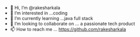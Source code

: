 - 👋 Hi, I’m @rakesharkala
- 👀 I’m interested in ...coding
- 🌱 I’m currently learning ...java full stack 
- 💞️ I’m looking to collaborate on ... a passionate tech product 
- 📫 How to reach me ... https://github.com/rakesharkala

<!---
rakesharkala/rakesharkala is a ✨ special ✨ repository because its `README.md` (this file) appears on your GitHub profile.
You can click the Preview link to take a look at your changes.
--->
